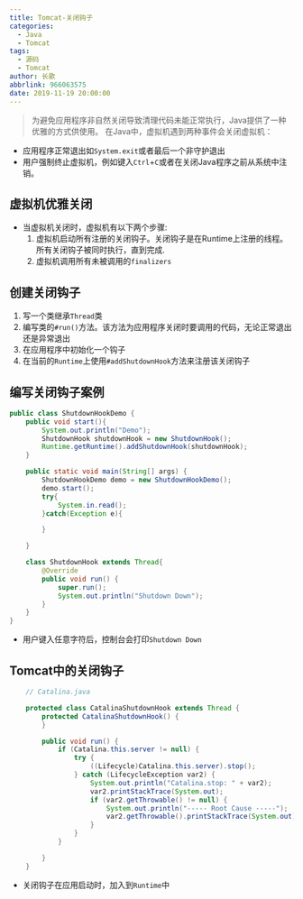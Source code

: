 ```yaml
---
title: Tomcat-关闭钩子
categories:
  - Java
  - Tomcat
tags:
  - 源码
  - Tomcat
author: 长歌
abbrlink: 966063575
date: 2019-11-19 20:00:00
---
```


> 为避免应用程序非自然关闭导致清理代码未能正常执行，Java提供了一种优雅的方式供使用。
在Java中，虚拟机遇到两种事件会关闭虚拟机：
- 应用程序正常退出如`System.exit`或者最后一个非守护退出
- 用户强制终止虚拟机，例如键入`Ctrl`+`C`或者在关闭Java程序之前从系统中注销。
<!-- More -->

## 虚拟机优雅关闭
- 当虚拟机关闭时，虚拟机有以下两个步骤:
    1. 虚拟机启动所有注册的关闭钩子。关闭钩子是在Runtime上注册的线程。所有关闭钩子被同时执行，直到完成.
    2. 虚拟机调用所有未被调用的`finalizers`


## 创建关闭钩子
1. 写一个类继承`Thread`类
2. 编写类的`#run()`方法。该方法为应用程序关闭时要调用的代码，无论正常退出还是异常退出
3. 在应用程序中初始化一个钩子
4. 在当前的`Runtime`上使用`#addShutdownHook`方法来注册该关闭钩子

## 编写关闭钩子案例
```java
public class ShutdownHookDemo {
    public void start(){
        System.out.println("Demo");
        ShutdownHook shutdownHook = new ShutdownHook();
        Runtime.getRuntime().addShutdownHook(shutdownHook);
    }

    public static void main(String[] args) {
        ShutdownHookDemo demo = new ShutdownHookDemo();
        demo.start();
        try{
            System.in.read();
        }catch(Exception e){

        }

    }

    class ShutdownHook extends Thread{
        @Override
        public void run() {
            super.run();
            System.out.println("Shutdown Down");
        }
    }
}
```
- 用户键入任意字符后，控制台会打印`Shutdown Down`

## Tomcat中的关闭钩子
```java
    // Catalina.java

    protected class CatalinaShutdownHook extends Thread {
        protected CatalinaShutdownHook() {
        }

        public void run() {
            if (Catalina.this.server != null) {
                try {
                    ((Lifecycle)Catalina.this.server).stop();
                } catch (LifecycleException var2) {
                    System.out.println("Catalina.stop: " + var2);
                    var2.printStackTrace(System.out);
                    if (var2.getThrowable() != null) {
                        System.out.println("----- Root Cause -----");
                        var2.getThrowable().printStackTrace(System.out);
                    }
                }
            }

        }
    }
```
- 关闭钩子在应用启动时，加入到`Runtime`中


